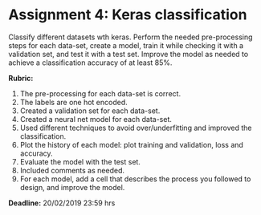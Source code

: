 # Assignment 4: Keras classification

Classify different datasets wth keras. Perform the needed pre-processing steps for each data-set, create a model, train it while checking it with a validation set, and test it with a test set. Improve the model as needed to achieve a classification accuracy of at least 85%.

**Rubric:**

1. The pre-processing for each data-set is correct.
2. The labels are one hot encoded.
3. Created a validation set for each data-set.
4. Created a neural net model for each data-set.
5. Used different techniques to avoid over/underfitting and improved the classification.
6. Plot the history of each model: plot training and validation, loss and accuracy.
7. Evaluate the model with the test set.
8. Included comments as needed.
9. For each model, add a cell that describes the process you followed to design, and improve the model.

**Deadline:** 20/02/2019 23:59 hrs
